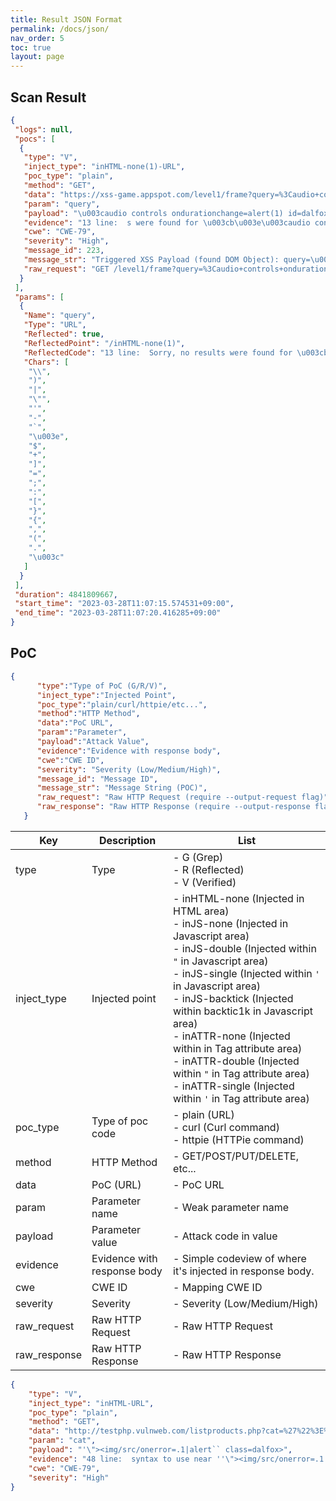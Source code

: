 ```yaml
---
title: Result JSON Format
permalink: /docs/json/
nav_order: 5
toc: true
layout: page
---
```


## Scan Result
```json
{
 "logs": null,
 "pocs": [
  {
   "type": "V",
   "inject_type": "inHTML-none(1)-URL",
   "poc_type": "plain",
   "method": "GET",
   "data": "https://xss-game.appspot.com/level1/frame?query=%3Caudio+controls+ondurationchange%3Dalert%281%29+id%3Ddalfox%3E%3Csource+src%3D1.mp3+type%3Daudio%2Fmpeg%3E%3C%2Faudio%3E",
   "param": "query",
   "payload": "\u003caudio controls ondurationchange=alert(1) id=dalfox\u003e\u003csource src=1.mp3 type=audio/mpeg\u003e\u003c/audio\u003e",
   "evidence": "13 line:  s were found for \u003cb\u003e\u003caudio controls ondurationchange=alert(1) id=dalfox\u003e\u003csource ",
   "cwe": "CWE-79",
   "severity": "High",
   "message_id": 223,
   "message_str": "Triggered XSS Payload (found DOM Object): query=\u003caudio controls ondurationchange=alert(1) id=dalfox\u003e\u003csource src=1.mp3 type=audio/mpeg\u003e\u003c/audio\u003e",
   "raw_request": "GET /level1/frame?query=%3Caudio+controls+ondurationchange%3Dalert%281%29+id%3Ddalfox%3E%3Csource+src%3D1.mp3+type%3Daudio%2Fmpeg%3E%3C%2Faudio%3E HTTP/1.1\r\nHost: xss-game.appspot.com\r\nUser-Agent: Mozilla/5.0 (Macintosh; Intel Mac OS X 10.15; rv:75.0) Gecko/20100101 Firefox/75.0\r\nAccept: text/html,application/xhtml+xml,application/xml;q=0.9,image/avif,image/webp,image/apng,*/*;q=0.8,application/signed-exchange;v=b3;q=0.9\r\nAccept-Encoding: gzip\r\n\r\n"
  }
 ],
 "params": [
  {
   "Name": "query",
   "Type": "URL",
   "Reflected": true,
   "ReflectedPoint": "/inHTML-none(1)",
   "ReflectedCode": "13 line:  Sorry, no results were found for \u003cb\u003eDalFox\u003c/b\u003e. \u003ca href='?'\u003eTry again",
   "Chars": [
    "\\",
    ")",
    "|",
    "\"",
    "'",
    "-",
    "`",
    "\u003e",
    "$",
    "+",
    "]",
    "=",
    ";",
    ":",
    "[",
    "}",
    "{",
    ",",
    "(",
    ".",
    "\u003c"
   ]
  }
 ],
 "duration": 4841809667,
 "start_time": "2023-03-28T11:07:15.574531+09:00",
 "end_time": "2023-03-28T11:07:20.416285+09:00"
}
```

## PoC
```json
{
      "type":"Type of PoC (G/R/V)",
      "inject_type":"Injected Point",
      "poc_type":"plain/curl/httpie/etc...",
      "method":"HTTP Method",
      "data":"PoC URL",
      "param":"Parameter",
      "payload":"Attack Value",
      "evidence":"Evidence with response body",
      "cwe":"CWE ID",
      "severity": "Severity (Low/Medium/High)",
      "message_id": "Message ID",
      "message_str": "Message String (POC)",
      "raw_request": "Raw HTTP Request (require --output-request flag)",
      "raw_response": "Raw HTTP Response (require --output-response flag)"
   }
```

| Key         | Description                 | List                                                         |
| ----------- | --------------------------- | ------------------------------------------------------------ |
| type        | Type                        | - G (Grep)<br />- R (Reflected)<br />- V (Verified)          |
| inject_type | Injected point              | - inHTML-none (Injected in HTML area)<br />- inJS-none (Injected in Javascript area)<br />- inJS-double (Injected within `"` in Javascript area)<br />- inJS-single (Injected within `'` in Javascript area)<br />- inJS-backtick (Injected within backtic1k in Javascript area)<br />- inATTR-none (Injected within in Tag attribute area)<br />- inATTR-double (Injected within `"` in Tag attribute area)<br />- inATTR-single (Injected within `'` in Tag attribute area) |
| poc_type    | Type of poc code            | - plain (URL)<br />- curl (Curl command)<br />- httpie (HTTPie command) |
| method      | HTTP Method                 | - GET/POST/PUT/DELETE, etc...                                |
| data        | PoC (URL)                   | - PoC URL                                                    |
| param       | Parameter name              | - Weak parameter name                                        |
| payload     | Parameter value             | - Attack code in value                                       |
| evidence    | Evidence with response body | - Simple codeview of where it's injected in response body.   |
| cwe         | CWE ID                      | - Mapping CWE ID                                             |
| severity    | Severity                    | - Severity (Low/Medium/High)                                 |
| raw_request | Raw HTTP Request            | - Raw HTTP Request                                           |
| raw_response| Raw HTTP Response           | - Raw HTTP Response                                          |

```json
{
    "type": "V",
    "inject_type": "inHTML-URL",
    "poc_type": "plain",
    "method": "GET",
    "data": "http://testphp.vulnweb.com/listproducts.php?cat=%27%22%3E%3Cimg%2Fsrc%2Fonerror%3D.1%7Calert%60%60+class%3Ddalfox%3E",
    "param": "cat",
    "payload": "'\"><img/src/onerror=.1|alert`` class=dalfox>",
    "evidence": "48 line:  syntax to use near ''\"><img/src/onerror=.1|alert`` class=dalfox>' at line 1",
    "cwe": "CWE-79",
    "severity": "High"
}
```
